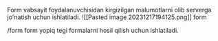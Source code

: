 Form vabsayit foydalanuvchisidan kirgizilgan malumotlarni olib serverga jo'natish uchun ishlatiladi.
![[Pasted image 20231217194125.png]]
form

/form
form yopiq tegi formalarni hosil qilish uchun ishlatiladi.